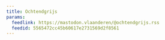 ```yaml
---
title: Ochtendgrijs
params:
  feedlink: https://mastodon.vlaanderen/@ochtendgrijs.rss
  feedid: 5565472cc45b60617e2731569d2f8561
---
```

